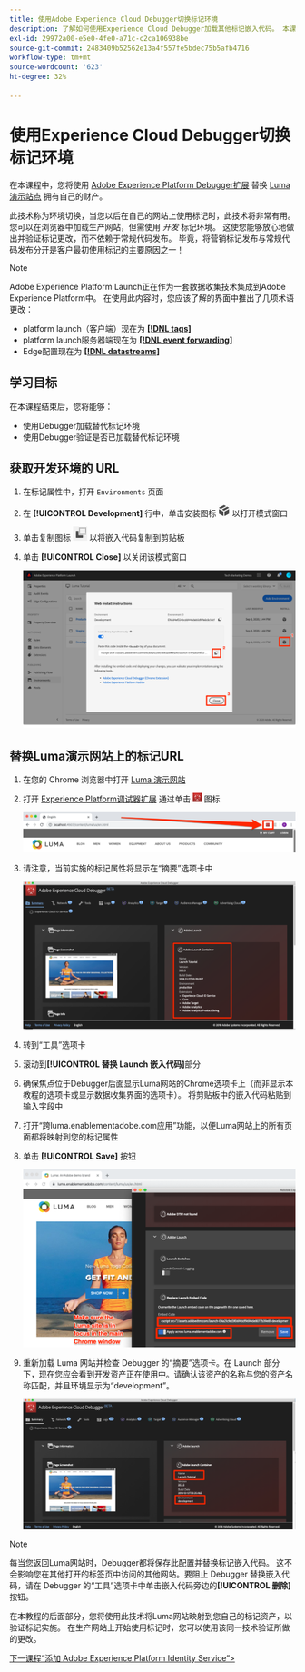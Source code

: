 ```yaml
---
title: 使用Adobe Experience Cloud Debugger切换标记环境
description: 了解如何使用Experience Cloud Debugger加载其他标记嵌入代码。 本课程是“在网站中实施Experience Cloud”教程的一部分。
exl-id: 29972a00-e5e0-4fe0-a71c-c2ca106938be
source-git-commit: 2483409b52562e13a4f557fe5bdec75b5afb4716
workflow-type: tm+mt
source-wordcount: '623'
ht-degree: 32%

---
```


# 使用Experience Cloud Debugger切换标记环境

在本课程中，您将使用 [Adobe Experience Platform Debugger扩展](https://chromewebstore.google.com/detail/adobe-experience-platform/bfnnokhpnncpkdmbokanobigaccjkpob) 替换 [Luma演示站点](https://luma.enablementadobe.com/content/luma/us/en.html) 拥有自己的财产。

此技术称为环境切换，当您以后在自己的网站上使用标记时，此技术将非常有用。 您可以在浏览器中加载生产网站，但需使用 *开发* 标记环境。 这使您能够放心地做出并验证标记更改，而不依赖于常规代码发布。  毕竟，将营销标记发布与常规代码发布分开是客户最初使用标记的主要原因之一！

>[!NOTE]
>
>Adobe Experience Platform Launch正在作为一套数据收集技术集成到Adobe Experience Platform中。 在使用此内容时，您应该了解的界面中推出了几项术语更改：
>
> * platform launch（客户端）现在为 **[[!DNL tags]](https://experienceleague.adobe.com/docs/experience-platform/tags/home.html)**
> * platform launch服务器端现在为 **[[!DNL event forwarding]](https://experienceleague.adobe.com/docs/experience-platform/tags/event-forwarding/overview.html)**
> * Edge配置现在为 **[[!DNL datastreams]](https://experienceleague.adobe.com/docs/experience-platform/edge/fundamentals/datastreams.html)**

## 学习目标

在本课程结束后，您将能够：

* 使用Debugger加载替代标记环境
* 使用Debugger验证是否已加载替代标记环境

## 获取开发环境的 URL

1. 在标记属性中，打开 `Environments` 页面

1. 在 **[!UICONTROL Development]** 行中，单击安装图标 ![安装图标](images/launch-installIcon.png) 以打开模式窗口

1. 单击复制图标 ![复制图标](images/launch-copyIcon.png) 以将嵌入代码复制到剪贴板

1. 单击 **[!UICONTROL Close]** 以关闭该模式窗口

   ![安装图标](images/launch-copyInstallCode.png)

## 替换Luma演示网站上的标记URL

1. 在您的 Chrome 浏览器中打开 [Luma 演示网站](https://luma.enablementadobe.com/content/luma/us/en.html)

1. 打开 [Experience Platform调试器扩展](https://chromewebstore.google.com/detail/adobe-experience-platform/bfnnokhpnncpkdmbokanobigaccjkpob) 通过单击 ![Debugger图标](images/icon-debugger.png) 图标

   ![单击 Debugger 图标](images/switchEnvironments-openDebugger.png)

1. 请注意，当前实施的标记属性将显示在“摘要”选项卡中

   ![Debugger中显示的标记环境](images/switchEnvironments-debuggerOnWeRetail-prod.png)

1. 转到“工具”选项卡
1. 滚动到&#x200B;**[!UICONTROL 替换 Launch 嵌入代码]**&#x200B;部分
1. 确保焦点位于Debugger后面显示Luma网站的Chrome选项卡上（而非显示本教程的选项卡或显示数据收集界面的选项卡）。  将剪贴板中的嵌入代码粘贴到输入字段中
1. 打开“跨luma.enablementadobe.com应用”功能，以便Luma网站上的所有页面都将映射到您的标记属性
1. 单击 **[!UICONTROL Save]** 按钮

   ![Debugger中显示的标记环境](images/switchEnvironments-debugger-save.png)

1. 重新加载 Luma 网站并检查 Debugger 的“摘要”选项卡。在 Launch 部分下，现在您应会看到开发资产正在使用中。请确认该资产的名称与您的资产名称匹配，并且环境显示为“development”。

   ![Debugger中显示的标记环境](images/switchEnvironments-debuggerOnWeRetail.png)

>[!NOTE]
>
>每当您返回Luma网站时，Debugger都将保存此配置并替换标记嵌入代码。 这不会影响您在其他打开的标签页中访问的其他网站。要阻止 Debugger 替换嵌入代码，请在 Debugger 的“工具”选项卡中单击嵌入代码旁边的&#x200B;**[!UICONTROL 删除]**&#x200B;按钮。

在本教程的后面部分，您将使用此技术将Luma网站映射到您自己的标记资产，以验证标记实施。 在生产网站上开始使用标记时，您可以使用该同一技术验证所做的更改。

[下一课程“添加 Adobe Experience Platform Identity Service”>](id-service.md)
